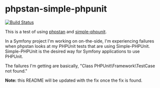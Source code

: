# phpstan-simple-phpunit

[![Build Status](https://travis-ci.org/ericpoe/phpstan-simple-phpunit.svg?branch=main)](https://travis-ci.org/ericpoe/phpstan-simple-phpunit)

This is a test of using [phpstan](https://phpstan.org/) and [simple-phpunit](https://symfony.com/doc/current/components/phpunit_bridge.html).

In a Symfony project I'm working on on-the-side, I'm experiencing failures when phpstan looks at my PHPUnit tests that are using Simple-PHPUnit. Simple-PHPUnit is the desired way for Symfony applications to use PHPUnit.

The failures I'm getting are basically, "Class PHPUnit\Framework\TestCase not found."

**Note:** this README will be updated with the fix once the fix is found.
